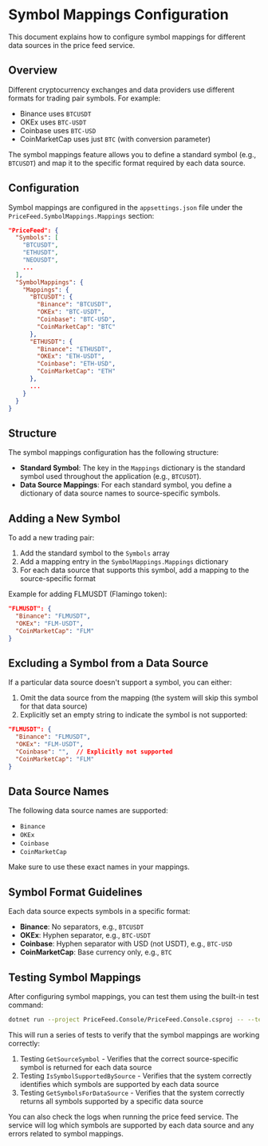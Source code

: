# Symbol Mappings Configuration

This document explains how to configure symbol mappings for different data sources in the price feed service.

## Overview

Different cryptocurrency exchanges and data providers use different formats for trading pair symbols. For example:

- Binance uses `BTCUSDT`
- OKEx uses `BTC-USDT`
- Coinbase uses `BTC-USD`
- CoinMarketCap uses just `BTC` (with conversion parameter)

The symbol mappings feature allows you to define a standard symbol (e.g., `BTCUSDT`) and map it to the specific format required by each data source.

## Configuration

Symbol mappings are configured in the `appsettings.json` file under the `PriceFeed.SymbolMappings.Mappings` section:

```json
"PriceFeed": {
  "Symbols": [
    "BTCUSDT",
    "ETHUSDT",
    "NEOUSDT",
    ...
  ],
  "SymbolMappings": {
    "Mappings": {
      "BTCUSDT": {
        "Binance": "BTCUSDT",
        "OKEx": "BTC-USDT",
        "Coinbase": "BTC-USD",
        "CoinMarketCap": "BTC"
      },
      "ETHUSDT": {
        "Binance": "ETHUSDT",
        "OKEx": "ETH-USDT",
        "Coinbase": "ETH-USD",
        "CoinMarketCap": "ETH"
      },
      ...
    }
  }
}
```

## Structure

The symbol mappings configuration has the following structure:

- **Standard Symbol**: The key in the `Mappings` dictionary is the standard symbol used throughout the application (e.g., `BTCUSDT`).
- **Data Source Mappings**: For each standard symbol, you define a dictionary of data source names to source-specific symbols.

## Adding a New Symbol

To add a new trading pair:

1. Add the standard symbol to the `Symbols` array
2. Add a mapping entry in the `SymbolMappings.Mappings` dictionary
3. For each data source that supports this symbol, add a mapping to the source-specific format

Example for adding FLMUSDT (Flamingo token):

```json
"FLMUSDT": {
  "Binance": "FLMUSDT",
  "OKEx": "FLM-USDT",
  "CoinMarketCap": "FLM"
}
```

## Excluding a Symbol from a Data Source

If a particular data source doesn't support a symbol, you can either:

1. Omit the data source from the mapping (the system will skip this symbol for that data source)
2. Explicitly set an empty string to indicate the symbol is not supported:

```json
"FLMUSDT": {
  "Binance": "FLMUSDT",
  "OKEx": "FLM-USDT",
  "Coinbase": "",  // Explicitly not supported
  "CoinMarketCap": "FLM"
}
```

## Data Source Names

The following data source names are supported:

- `Binance`
- `OKEx`
- `Coinbase`
- `CoinMarketCap`

Make sure to use these exact names in your mappings.

## Symbol Format Guidelines

Each data source expects symbols in a specific format:

- **Binance**: No separators, e.g., `BTCUSDT`
- **OKEx**: Hyphen separator, e.g., `BTC-USDT`
- **Coinbase**: Hyphen separator with USD (not USDT), e.g., `BTC-USD`
- **CoinMarketCap**: Base currency only, e.g., `BTC`

## Testing Symbol Mappings

After configuring symbol mappings, you can test them using the built-in test command:

```bash
dotnet run --project PriceFeed.Console/PriceFeed.Console.csproj -- --test-symbol-mappings
```

This will run a series of tests to verify that the symbol mappings are working correctly:

1. Testing `GetSourceSymbol` - Verifies that the correct source-specific symbol is returned for each data source
2. Testing `IsSymbolSupportedBySource` - Verifies that the system correctly identifies which symbols are supported by each data source
3. Testing `GetSymbolsForDataSource` - Verifies that the system correctly returns all symbols supported by a specific data source

You can also check the logs when running the price feed service. The service will log which symbols are supported by each data source and any errors related to symbol mappings.
